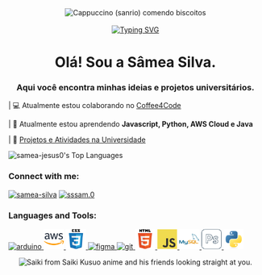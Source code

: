 <div align="center">
  <img src="https://media.giphy.com/media/oh2euZp5xkglq/giphy.gif?cid=ecf05e47g9813tt2ytgy1r90bp3vdq3z2a55899jzwcx087d&ep=v1_gifs_search&rid=giphy.gif&ct=g" alt="Cappuccino (sanrio) comendo biscoitos" width="200px">
</div>
<br>
<div align="center">
  <a href="https://git.io/typing-svg"><img src="https://readme-typing-svg.demolab.com?font=Fira+Code&duration=4000&pause=1000&color=F7C0D0&width=435&lines=Sejam+bem-vindos(as)+ao+meu+perfil!+;Aqui+voc%C3%AA+encontra+meus+projetos+%3AD" alt="Typing SVG" /></a>
  
</div>

<h1 align="center">Olá! Sou a Sâmea Silva.</h1>
<h3 align="center">Aqui você encontra minhas ideias e projetos universitários.</h3>

| 💻 Atualmente estou colaborando no [Coffee4Code](https://github.com/COFFEE4C0DE)

| 🌱 Atualmente estou aprendendo **Javascript, Python, AWS Cloud e Java**

| 📂 [Projetos e Atividades na Universidade](https://github.com/impacta-projetos-academicos)

![samea-jesus0's Top Languages](https://github-readme-stats.vercel.app/api/top-langs/?username=samea-jesus0&theme=omni&show_icons=true&hide_border=true&layout=compact)

<h3 align="left">Connect with me:</h3>
<p align="left">
<a href="https://linkedin.com/in/samea-silva" target="blank"><img align="center" src="https://raw.githubusercontent.com/rahuldkjain/github-profile-readme-generator/master/src/images/icons/Social/linked-in-alt.svg" alt="samea-silva" height="30" width="40" /></a>
<a href="https://instagram.com/sssam.0" target="blank"><img align="center" src="https://raw.githubusercontent.com/rahuldkjain/github-profile-readme-generator/master/src/images/icons/Social/instagram.svg" alt="sssam.0" height="30" width="40" /></a>
</p>

<h3 align="left">Languages and Tools:</h3>
<p align="left"> <a href="https://www.arduino.cc/" target="_blank" rel="noreferrer"> <img src="https://cdn.worldvectorlogo.com/logos/arduino-1.svg" alt="arduino" width="40" height="40"/> </a> <a href="https://aws.amazon.com" target="_blank" rel="noreferrer"> <img src="https://raw.githubusercontent.com/devicons/devicon/master/icons/amazonwebservices/amazonwebservices-original-wordmark.svg" alt="aws" width="40" height="40"/> </a> <a href="https://www.w3schools.com/css/" target="_blank" rel="noreferrer"> <img src="https://raw.githubusercontent.com/devicons/devicon/master/icons/css3/css3-original-wordmark.svg" alt="css3" width="40" height="40"/> </a> <a href="https://www.figma.com/" target="_blank" rel="noreferrer"> <img src="https://www.vectorlogo.zone/logos/figma/figma-icon.svg" alt="figma" width="40" height="40"/> </a> <a href="https://git-scm.com/" target="_blank" rel="noreferrer"> <img src="https://www.vectorlogo.zone/logos/git-scm/git-scm-icon.svg" alt="git" width="40" height="40"/> </a> <a href="https://www.w3.org/html/" target="_blank" rel="noreferrer"> <img src="https://raw.githubusercontent.com/devicons/devicon/master/icons/html5/html5-original-wordmark.svg" alt="html5" width="40" height="40"/> </a> <a href="https://developer.mozilla.org/en-US/docs/Web/JavaScript" target="_blank" rel="noreferrer"> <img src="https://raw.githubusercontent.com/devicons/devicon/master/icons/javascript/javascript-original.svg" alt="javascript" width="40" height="40"/> </a> <a href="https://www.mysql.com/" target="_blank" rel="noreferrer"> <img src="https://raw.githubusercontent.com/devicons/devicon/master/icons/mysql/mysql-original-wordmark.svg" alt="mysql" width="40" height="40"/> </a> <a href="https://www.photoshop.com/en" target="_blank" rel="noreferrer"> <img src="https://raw.githubusercontent.com/devicons/devicon/master/icons/photoshop/photoshop-line.svg" alt="photoshop" width="40" height="40"/> </a> <a href="https://www.python.org" target="_blank" rel="noreferrer"> <img src="https://raw.githubusercontent.com/devicons/devicon/master/icons/python/python-original.svg" alt="python" width="40" height="40"/> </a> </p>

<div align="center">
  <img src="https://i.postimg.cc/900wC5Xp/Saiki-world.gif" alt="Saiki from Saiki Kusuo anime and his friends looking straight at you." width="200px" />
</div>



